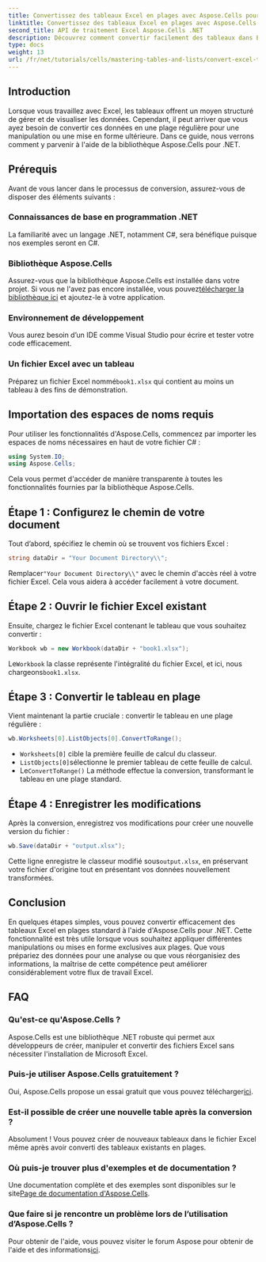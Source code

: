 ```yaml
---
title: Convertissez des tableaux Excel en plages avec Aspose.Cells pour .NET
linktitle: Convertissez des tableaux Excel en plages avec Aspose.Cells pour .NET
second_title: API de traitement Excel Aspose.Cells .NET
description: Découvrez comment convertir facilement des tableaux dans Excel en plages standard à l'aide de la puissante bibliothèque Aspose.Cells pour .NET. Ce guide étape par étape couvre tout, de la configuration de votre environnement à l'exécution de la conversion.
type: docs
weight: 13
url: /fr/net/tutorials/cells/mastering-tables-and-lists/convert-excel-tables-to-range/
---
```

## Introduction

Lorsque vous travaillez avec Excel, les tableaux offrent un moyen structuré de gérer et de visualiser les données. Cependant, il peut arriver que vous ayez besoin de convertir ces données en une plage régulière pour une manipulation ou une mise en forme ultérieure. Dans ce guide, nous verrons comment y parvenir à l'aide de la bibliothèque Aspose.Cells pour .NET.

## Prérequis
Avant de vous lancer dans le processus de conversion, assurez-vous de disposer des éléments suivants :

### Connaissances de base en programmation .NET
La familiarité avec un langage .NET, notamment C#, sera bénéfique puisque nos exemples seront en C#.

### Bibliothèque Aspose.Cells
 Assurez-vous que la bibliothèque Aspose.Cells est installée dans votre projet. Si vous ne l'avez pas encore installée, vous pouvez[télécharger la bibliothèque ici](https://releases.aspose.com/cells/net/) et ajoutez-le à votre application.

### Environnement de développement
Vous aurez besoin d’un IDE comme Visual Studio pour écrire et tester votre code efficacement.

### Un fichier Excel avec un tableau
 Préparez un fichier Excel nommé`book1.xlsx` qui contient au moins un tableau à des fins de démonstration.

## Importation des espaces de noms requis
Pour utiliser les fonctionnalités d'Aspose.Cells, commencez par importer les espaces de noms nécessaires en haut de votre fichier C# :

```csharp
using System.IO;
using Aspose.Cells;
```

Cela vous permet d'accéder de manière transparente à toutes les fonctionnalités fournies par la bibliothèque Aspose.Cells.

## Étape 1 : Configurez le chemin de votre document
Tout d’abord, spécifiez le chemin où se trouvent vos fichiers Excel :

```csharp
string dataDir = "Your Document Directory\\";
```
 Remplacer`"Your Document Directory\\"` avec le chemin d'accès réel à votre fichier Excel. Cela vous aidera à accéder facilement à votre document.

## Étape 2 : Ouvrir le fichier Excel existant
Ensuite, chargez le fichier Excel contenant le tableau que vous souhaitez convertir :

```csharp
Workbook wb = new Workbook(dataDir + "book1.xlsx");
```
 Le`Workbook` la classe représente l'intégralité du fichier Excel, et ici, nous chargeons`book1.xlsx`.

## Étape 3 : Convertir le tableau en plage
Vient maintenant la partie cruciale : convertir le tableau en une plage régulière :

```csharp
wb.Worksheets[0].ListObjects[0].ConvertToRange();
```

- `Worksheets[0]` cible la première feuille de calcul du classeur.
- `ListObjects[0]`sélectionne le premier tableau de cette feuille de calcul.
-  Le`ConvertToRange()` La méthode effectue la conversion, transformant le tableau en une plage standard.

## Étape 4 : Enregistrer les modifications
Après la conversion, enregistrez vos modifications pour créer une nouvelle version du fichier :

```csharp
wb.Save(dataDir + "output.xlsx");
```
 Cette ligne enregistre le classeur modifié sous`output.xlsx`, en préservant votre fichier d'origine tout en présentant vos données nouvellement transformées.

## Conclusion
En quelques étapes simples, vous pouvez convertir efficacement des tableaux Excel en plages standard à l'aide d'Aspose.Cells pour .NET. Cette fonctionnalité est très utile lorsque vous souhaitez appliquer différentes manipulations ou mises en forme exclusives aux plages. Que vous prépariez des données pour une analyse ou que vous réorganisiez des informations, la maîtrise de cette compétence peut améliorer considérablement votre flux de travail Excel.

## FAQ

### Qu'est-ce qu'Aspose.Cells ?
Aspose.Cells est une bibliothèque .NET robuste qui permet aux développeurs de créer, manipuler et convertir des fichiers Excel sans nécessiter l'installation de Microsoft Excel.

### Puis-je utiliser Aspose.Cells gratuitement ?
Oui, Aspose.Cells propose un essai gratuit que vous pouvez télécharger[ici](https://releases.aspose.com/cells/net/).

### Est-il possible de créer une nouvelle table après la conversion ?
Absolument ! Vous pouvez créer de nouveaux tableaux dans le fichier Excel même après avoir converti des tableaux existants en plages.

### Où puis-je trouver plus d'exemples et de documentation ?
 Une documentation complète et des exemples sont disponibles sur le site[Page de documentation d'Aspose.Cells](https://reference.aspose.com/cells/net/).

### Que faire si je rencontre un problème lors de l’utilisation d’Aspose.Cells ?
 Pour obtenir de l'aide, vous pouvez visiter le forum Aspose pour obtenir de l'aide et des informations[ici](https://forum.aspose.com/c/cells/9).
